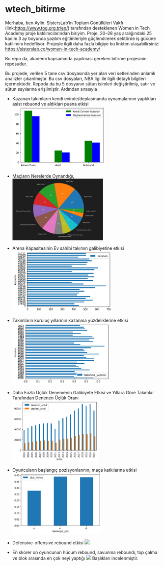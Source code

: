 <html>

  <body >

# wtech_bitirme
Merhaba, ben Aylin. SistersLab’in Toplum Gönüllüleri Vakfı (link:https://www.tog.org.tr/en/) tarafından desteklenen Women in Tech Academy proje katılımcılarından
biriyim. Proje, 20–28 yaş aralığındaki 25 kadını 3 ay boyunca yazılım eğitimleriyle güçlendirerek sektörde iş gücüne katılımını hedefliyor. Projeyle ilgili daha fazla
bilgiye bu linkten ulaşabilirsiniz: https://sisterslab.co/women-in-tech-academy/ 

Bu repo da, akademi kapsamında yapılması gereken bitirme projesinin reposudur. 

Bu projede, verilen 5 tane csv dosyasında yer alan veri setlerinden anlamlı analizler çıkarılmıştır. Bu csv dosyaları, NBA ligi ile ilgili detaylı bilgileri içermektedir. Repoda da bu 5 dosyanın sütun isimleri değiştirilmiş, satır ve sütun sayılarına erişilmiştir.
Ardından sırasıyla
* Kazanan takımların kendi evinde/deplasmanda oynamalarının yaptıkları asist rebuond ve aldıkları puana etkisi
<img style="height:200px" src="analiz1.png"></img>

*  Maçların Nerelerde Oynandığı, 
<img style="height:200px" src="analiz2yeni.JPG"></img>

* Arena Kapasitesinin Ev sahibi takımın galibiyetine etkisi  
<img style="height:200px" src="analiz3.png"></img>

*  Takımların kuruluş yıllarının kazanma yüzdeliklerine etkisi 
<img style="height:200px" src="analiz4.png"></img>

*  Daha Fazla Üçlük Denemenin Galibiyete Etkisi ve Yıllara Göre Takımlar Tarafından Denenen Üçlük Oranı
<img style="height:200px" src="analiz5.png"></img>

* Oyuncuların başlangıç pozisyonlarının, maça katkılarına etkisi
<img style="height:200px" src="analiz6.png"></img>
 
*  Defensive-offensive rebound etkisi
<img style="height:200px" src="analiz7yeni.png"></img>

*  En skorer on oyuncunun hücum rebound, savunma reboundı, top çalma ve blok arasında en çok neyi yaptığı
<img style="height:200px" src="analiz8yeni.png"></img>
Başlıkları incelenmiştir.



  <body>
<html>
